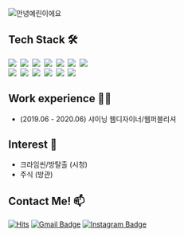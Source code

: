 ![안녕예린이에요](https://user-images.githubusercontent.com/73337811/104746344-7c77cd80-5792-11eb-9144-210344ac0546.jpg)
## Tech Stack 🛠      
<p>          
  <img src="https://img.shields.io/badge/Python-3766AB?style=flat-square&logo=Python&logoColor=white"/></a>&nbsp   
  <img src="https://img.shields.io/badge/Java-007396?style=flat-square&logo=Java&logoColor=white"/></a>&nbsp   
  <img src="https://img.shields.io/badge/C++-00599C?style=flat-square&logo=C%2B%2B&logoColor=white"/></a>&nbsp   
  <img src="https://img.shields.io/badge/C-A8B9CC?style=flat-square&logo=C&logoColor=white"/></a>&nbsp   
  <img src="https://img.shields.io/badge/Javascript-ffb13b?style=flat-square&logo=javascript&logoColor=white"/></a>&nbsp 
  <img src="https://img.shields.io/badge/css-1572B6?style=flat-square&logo=css3&logoColor=white"/></a>&nbsp   
  <img src="https://img.shields.io/badge/Go-11B48A?style=flat-square&logo=Go&logoColor=white"/></a>&nbsp   
  <br>  
  <img src="https://img.shields.io/badge/SpringBoot-6DB33F?style=flat-square&logo=Spring&logoColor=white"/></a>&nbsp   
  <img src="https://img.shields.io/badge/Django-092E20?style=flat-square&logo=Django&logoColor=white"/></a>&nbsp   
  <img src="https://img.shields.io/badge/Mysql-E6B91E?style=flat-square&logo=MySql&logoColor=white"/></a>&nbsp  
  <img src="https://img.shields.io/badge/HyperledgerFabric-DB3552?style=flat-square&logo=Hulu&logoColor=white"/></a>&nbsp  
  <img src="https://img.shields.io/badge/aws-333664?style=flat-square&logo=amazon-aws&logoColor=white"/></a>&nbsp   
  <img src="https://img.shields.io/badge/elasticsearch-005571?style=flat-square&logo=elasticsearch&logoColor=white"/></a>&nbsp 
</p>
  
## Work experience 🤹‍♀️
- (2019.06 - 2020.06) 샤이닝 웹디자이너/웹퍼블리셔 

## Interest 👀
- 크라임씬/방탈출 (시청)
- 주식 (방관) 

## Contact Me! 📫
 
[![Hits](https://hits.seeyoufarm.com/api/count/incr/badge.svg?url=https%3A%2F%2Fgithub.com%2Fyerin512&count_bg=%23FEA522&title_bg=%23FFD834&icon=&icon_color=%23E7E7E7&title=VISIT&edge_flat=true)](https://hits.seeyoufarm.com)
[![Gmail Badge](https://img.shields.io/badge/Gmail-d14836?style=flat-square&logo=Gmail&logoColor=white&link=mailto:jjuhee0913@gmail.com)](mailto:dksdpfls0512@gmail.com)
[![Instagram Badge](https://img.shields.io/badge/-Instagram-dd2a7b?style=flat-square&logo=instagram&logoColor=white&link=https://www.instagram.com/)](https://www.instagram.com/malduck2/) 
 



<!--rt
**yerin512/yerin512** is a ✨ _special_ ✨ repository because its `README.md` (this file) appears on your GitHub profile.

Here are some ideas to get you started:
[![Blog Badge](http://img.shields.io/badge/-Blog-brightgreen?style=flat-square&logo=FF5722&link=https://blog.naver.com/chajuhui123)](https://blog.naver.com/PostList.nhn?blogId=sosu0422&from=postList&categoryNo=1)
- 🔭 I’m currently working on ...
- 🌱 I’m currently learning ...
- 👯 I’m looking to collaborate on ...
- 🤔 I’m looking for help with ...
- 💬 Ask me about ...
- 📫 How to reach me: ...
- 😄 Pronouns: ...
- ⚡ Fun fact: ...
-->
